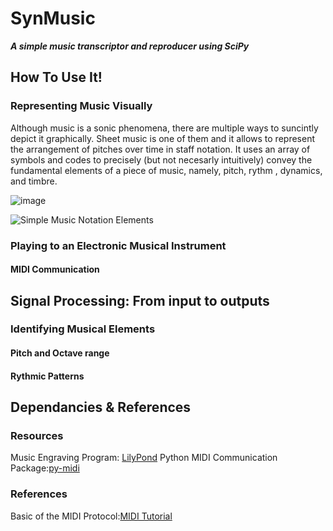 # SynMusic
_**A simple music transcriptor and reproducer using SciPy**_
## How To Use It!


### Representing Music Visually 
Although music is a sonic phenomena, there are multiple ways to suncintly depict it graphically. Sheet music is one of them and it allows to represent the arrangement of pitches over time in staff notation. It uses an array of symbols and codes to precisely (but not necesarly intuitively) convey the fundamental elements of a piece of music, namely, pitch, rythm , dynamics, and timbre.

![image](https://user-images.githubusercontent.com/20881669/199405616-928f35ca-6f92-4c2d-901e-33b310f2c60a.png)


![Simple Music Notation Elements](https://user-images.githubusercontent.com/20881669/199398114-b406ef6f-548c-4a37-99ca-99a2b33f67b5.png)



### Playing to an Electronic Musical Instrument
#### MIDI Communication

## Signal Processing: From input to outputs
### Identifying Musical Elements
#### Pitch and Octave range
#### Rythmic Patterns
#### 

## Dependancies & References
### Resources 
Music Engraving Program: [LilyPond](http://lilypond.org/doc/v2.22/Documentation/learning/simple-notation)
Python MIDI Communication Package:[py-midi](https://pypi.org/project/py-midi/)
### References
Basic of the MIDI Protocol:[MIDI Tutorial](https://www.cs.cmu.edu/~music/cmsip/readings/MIDI%20tutorial%20for%20programmers.html) 
